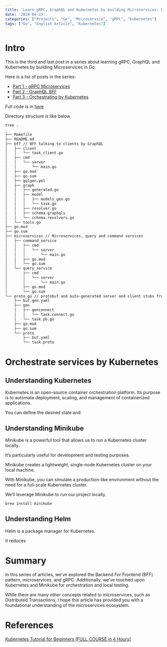 ```yaml
---
title: 'Learn gRPC, GraphQL and Kubernetes by building Microservices: Part 3 - Kubernetes'
date: '2024-04-23'
categories: ["Projects", "Go", "Microservice", "gRPC", "Kubernetes"]
tags: ["Go", "English Article", "Kubernetes"]
---
```


# Intro

This is the third and last post in a series about learning gRPC, GraphQL and Kubernetes by building Microservices in Go.

Here is a list of posts in the series:

- [Part 1 - gRPC Microservices](https://moonorange.github.io/posts/projects_to_learn/go_microservices/part1)
- [Part 2 - GraphQL BFF](https://moonorange.github.io/posts/projects_to_learn/go_microservices/part2)
- [Part 3 - Orchestrating by Kubernetes](https://moonorange.github.io/posts/projects_to_learn/go_microservices/part3)

Full code is in [here](https://github.com/moonorange/go_programs/tree/main/microservices_tutorial)

Directory structure is like below

```sh
tree .
.
├── Makefile
├── README.md
├── bff // BFF talking to clients by GraphQL
│   ├── client
│   │   └── task_client.go
│   ├── cmd
│   │   └── server
│   │       └── main.go
│   ├── go.mod
│   ├── go.sum
│   ├── gqlgen.yml
│   ├── graph
│   │   ├── generated.go
│   │   ├── model
│   │   │   ├── models_gen.go
│   │   │   └── task.go
│   │   ├── resolver.go
│   │   ├── schema.graphqls
│   │   └── schema.resolvers.go
│   └── tools.go
├── go.mod
├── go.sum
├── microservices // Microservices, query and command services
│   ├── command_service
│   │   ├── cmd
│   │   │   └── server
│   │   │       └── main.go
│   │   ├── go.mod
│   │   └── go.sum
│   └── query_service
│       ├── cmd
│       │   └── server
│       │       └── main.go
│       ├── go.mod
│       └── go.sum
└── proto_go // protobuf and auto-generated server and client stubs from the protobuf
    ├── buf.gen.yaml
    ├── gen
    │   ├── genconnect
    │   │   └── task.connect.go
    │   └── task.pb.go
    ├── go.mod
    ├── go.sum
    └── proto
        ├── buf.yaml
        └── task.proto
```

# Orchestrate services by Kubernetes

## Understanding Kubernetes

Kubernetes is an open-source container orchestration platform. Its purpose is to automate deployment, scaling, and management of containerized applications.

You can define the desired state and 

## Understanding Minikube

Minikube is a powerful tool that allows us to run a Kubernetes cluster locally. 

It’s particularly useful for development and testing purposes.

Minikube creates a lightweight, single-node Kubernetes cluster on your local machine.

With Minikube, you can simulate a production-like environment without the need for a full-scale Kubernetes cluster.

We’ll leverage Minikube to run our project locally.

```sh
brew install minikube
```

## Understanding Helm

Helm is a package manager for Kubernetes.

It reduces

# Summary

In this series of articles, we’ve explored the Backend For Frontend (BFF) pattern, microservices, and gRPC. Additionally, we’ve touched upon Kubernetes and Minikube for orchestration and local testing.

While there are many other concepts related to microservices, such as Distributed Transactions, I hope this article has provided you with a foundational understanding of the microservices ecosystem.

# References

[Kubernetes Tutorial for Beginners [FULL COURSE in 4 Hours]
](https://www.youtube.com/watch?v=X48VuDVv0do)
